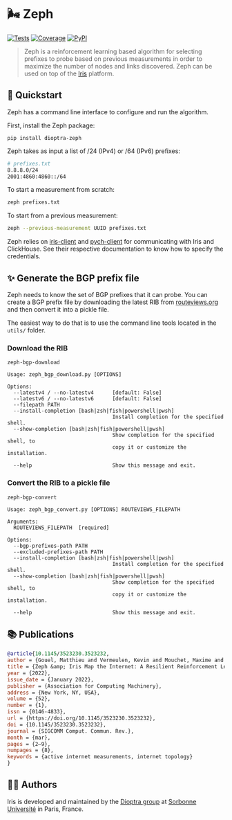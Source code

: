# 🌬️ Zeph

[![Tests](https://img.shields.io/github/workflow/status/dioptra-io/zeph/Tests?logo=github)](https://github.com/dioptra-io/zeph/actions/workflows/tests.yml)
[![Coverage](https://img.shields.io/codecov/c/github/dioptra-io/zeph?logo=codecov&logoColor=white)](https://app.codecov.io/gh/dioptra-io/zeph)
[![PyPI](https://img.shields.io/pypi/v/dioptra-zeph?color=blue&logo=pypi&logoColor=white)](https://pypi.org/project/dioptra-zeph/)

> Zeph is a reinforcement learning based algorithm for selecting prefixes to probe based on previous measurements in order to maximize the number of nodes and links discovered. Zeph can be used on top of the [Iris](https://iris.dioptra.io) platform.


## 🚀 Quickstart

Zeph has a command line interface to configure and run the algorithm.

First, install the Zeph package:

```
pip install dioptra-zeph
```

Zeph takes as input a list of /24 (IPv4) or /64 (IPv6) prefixes:
```sh
# prefixes.txt
8.8.8.0/24
2001:4860:4860::/64
```

To start a measurement from scratch:
```bash
zeph prefixes.txt
```

To start from a previous measurement:
```bash
zeph --previous-measurement UUID prefixes.txt
```

Zeph relies on [iris-client](https://github.com/dioptra-io/iris-client) and [pych-client](https://github.com/dioptra-io/pych-client)
for communicating with Iris and ClickHouse. See their respective documentation to know how to specify the credentials.

## ✨ Generate the BGP prefix file

Zeph needs to know the set of BGP prefixes that it can probe.
You can create a BGP prefix file by downloading the latest RIB from [routeviews.org](http://routeviews.org) and then convert it into a pickle file.

The easiest way to do that is to use the command line tools located in the `utils/` folder.

### Download the RIB

`zeph-bgp-download`

```
Usage: zeph_bgp_download.py [OPTIONS]

Options:
  --latestv4 / --no-latestv4      [default: False]
  --latestv6 / --no-latestv6      [default: False]
  --filepath PATH
  --install-completion [bash|zsh|fish|powershell|pwsh]
                                  Install completion for the specified shell.
  --show-completion [bash|zsh|fish|powershell|pwsh]
                                  Show completion for the specified shell, to
                                  copy it or customize the installation.

  --help                          Show this message and exit.
  ```

### Convert the RIB to a pickle file

`zeph-bgp-convert`

```
Usage: zeph_bgp_convert.py [OPTIONS] ROUTEVIEWS_FILEPATH

Arguments:
  ROUTEVIEWS_FILEPATH  [required]

Options:
  --bgp-prefixes-path PATH
  --excluded-prefixes-path PATH
  --install-completion [bash|zsh|fish|powershell|pwsh]
                                  Install completion for the specified shell.
  --show-completion [bash|zsh|fish|powershell|pwsh]
                                  Show completion for the specified shell, to
                                  copy it or customize the installation.

  --help                          Show this message and exit.
```

## 📚 Publications

```bibtex
@article{10.1145/3523230.3523232,
author = {Gouel, Matthieu and Vermeulen, Kevin and Mouchet, Maxime and Rohrer, Justin P. and Fourmaux, Olivier and Friedman, Timur},
title = {Zeph &amp; Iris Map the Internet: A Resilient Reinforcement Learning Approach to Distributed IP Route Tracing},
year = {2022},
issue_date = {January 2022},
publisher = {Association for Computing Machinery},
address = {New York, NY, USA},
volume = {52},
number = {1},
issn = {0146-4833},
url = {https://doi.org/10.1145/3523230.3523232},
doi = {10.1145/3523230.3523232},
journal = {SIGCOMM Comput. Commun. Rev.},
month = {mar},
pages = {2–9},
numpages = {8},
keywords = {active internet measurements, internet topology}
}
```

## 🧑‍💻 Authors

Iris is developed and maintained by the [Dioptra group](https://dioptra.io) at [Sorbonne Université](https://www.sorbonne-universite.fr) in Paris, France.

